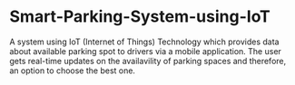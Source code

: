 # Smart-Parking-System-using-IoT
A system using IoT (Internet of Things) Technology which provides data about available parking spot to drivers via a mobile application. The user gets real-time updates on the availavility of parking spaces and therefore, an option to choose the best one.
